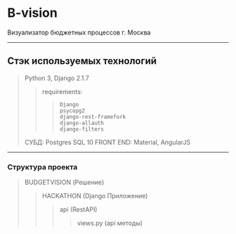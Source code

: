# B-vision

Визуализатор бюджетных процессов г. Москва

***
## Стэк используемых технологий
>Python 3, 
>Django 2.1.7 
>>  requirements:
>>>		Django
>>>		psycopg2
>>>		django-rest-framefork
>>>		django-allauth
>>>		django-filters
>СУБД: Postgres SQL 10
>FRONT END: Material, AngularJS

***
### Структура проекта
> BUDGETVISION (Решение)
>> HACKATHON (Django Приложение)
>>> api (RestAPI)
>>>> views.py (api методы)